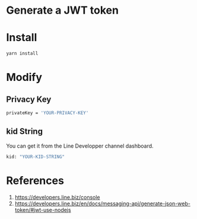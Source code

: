 # Generate a JWT token

# Install
```bash
yarn install
```

# Modify
## Privacy Key
```bash
privateKey = 'YOUR-PRIVACY-KEY'
``` 

## kid String
You can get it from the Line Developper channel dashboard.
```bash
kid: "YOUR-KID-STRING"
```

# References
1. https://developers.line.biz/console
2. https://developers.line.biz/en/docs/messaging-api/generate-json-web-token/#jwt-use-nodejs
